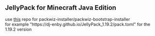 ## JellyPack for Minecraft Java Edition

use [this](https://github.com/dj-enby/dj-enby.github.io) repo for packwiz-installer/packwiz-bootstrap-installer
\
for example "https[]()://dj-enby.github.io/JellyPack_1.19.2/pack.toml" for the 1.19.2 version
